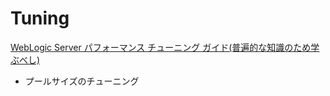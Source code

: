 # Tuning
[WebLogic Server パフォーマンス チューニング ガイド(普遍的な知識のため学ぶべし)](https://docs.oracle.com/cd/F25597_01/document/products/wls/docs92/perform/topten.html#wp1132669)


- プールサイズのチューニング